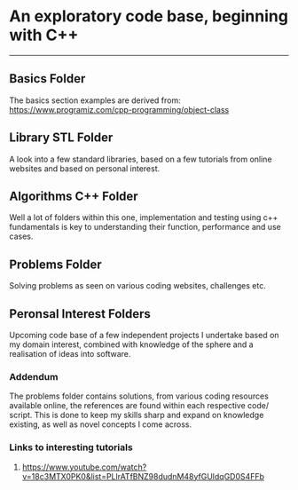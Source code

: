 # An exploratory code base, beginning with C++ 
----------------------------------------------

## Basics Folder
The basics section examples are derived from:
https://www.programiz.com/cpp-programming/object-class

## Library STL Folder
A look into a few standard libraries, based 
on a few tutorials from online websites 
and based on personal interest.

## Algorithms C++ Folder
Well a lot of folders within this one,
implementation and testing using c++
fundamentals is key to understanding 
their function, performance and use 
cases.

## Problems Folder
Solving problems as seen on various
coding websites, challenges etc.

## Peronsal Interest Folders
Upcoming code base of a few 
independent projects I undertake 
based on my domain interest, combined
with knowledge of the sphere and a 
realisation of ideas into software.

### Addendum 
The problems folder contains solutions,
from various coding resources available 
online, the references are found within
each respective code/ script. This is 
done to keep my skills sharp and expand
on knowledge existing, as well as 
novel concepts I come across.


### Links to interesting tutorials
1. https://www.youtube.com/watch?v=18c3MTX0PK0&list=PLlrATfBNZ98dudnM48yfGUldqGD0S4FFb
